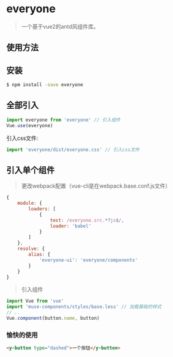 # everyone

> 一个基于vue2的antd风组件库。

## 使用方法

## 安装

```bash
$ npm install -save everyone
```

## 全部引入

```js
import everyone from 'everyone' // 引入组件
Vue.use(everyone)
```

引入css文件:

```js
import 'everyone/dist/everyone.css' // 引入css文件
```
## 引入单个组件

> 更改webpack配置（vue-cli是在webpack.base.conf.js文件）

```js
{
    module: {
        loaders: [
            {
                test: /everyone.src.*?js$/,
                loader: 'babel'
            }
        ]
    },
    resolve: {
        alias: {
            'everyone-ui': 'everyone/components'
        }
    }
}
```

> 引入组件

```js
import Vue from 'vue'
import 'muse-components/styles/base.less' // 加载基础的样式
// ..
Vue.component(button.name, button)
```

### 愉快的使用

```html
<y-button type="dashed">一个按钮</y-button>
```